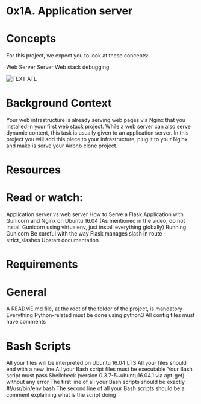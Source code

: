 # 0x1A. Application server

# Concepts
For this project, we expect you to look at these concepts:

Web Server
Server
Web stack debugging

![TEXT ATL](https://s3.amazonaws.com/alx-intranet.hbtn.io/uploads/medias/2018/9/c7d1ed0a2e10d1b4e9b3.jpg?X-Amz-Algorithm=AWS4-HMAC-SHA256&X-Amz-Credential=AKIARDDGGGOUSBVO6H7D%2F20240513%2Fus-east-1%2Fs3%2Faws4_request&X-Amz-Date=20240513T212312Z&X-Amz-Expires=86400&X-Amz-SignedHeaders=host&X-Amz-Signature=56f6e7357056dc58439b203f4cc7e36e306900fa67a0837e50bdfa7138f5d0b9)

# Background Context


Your web infrastructure is already serving web pages via Nginx that you installed in your first web stack project. While a web server can also serve dynamic content, this task is usually given to an application server. In this project you will add this piece to your infrastructure, plug it to your Nginx and make is serve your Airbnb clone project.

# Resources
# Read or watch:

Application server vs web server
How to Serve a Flask Application with Gunicorn and Nginx on Ubuntu 16.04 (As mentioned in the video, do not install Gunicorn using virtualenv, just install everything globally)
Running Gunicorn
Be careful with the way Flask manages slash in route - strict_slashes
Upstart documentation
# Requirements
# General
A README.md file, at the root of the folder of the project, is mandatory
Everything Python-related must be done using python3
All config files must have comments

# Bash Scripts
All your files will be interpreted on Ubuntu 16.04 LTS
All your files should end with a new line
All your Bash script files must be executable
Your Bash script must pass Shellcheck (version 0.3.7-5~ubuntu16.04.1 via apt-get) without any error
The first line of all your Bash scripts should be exactly #!/usr/bin/env bash
The second line of all your Bash scripts should be a comment explaining what is the script doing
